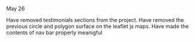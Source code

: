 May 26 

Have removed testimonials sections from the project.
Have removed the previous circle and polygon surface on the leaflet js maps.
Have made the contents of nav bar properly meanigful 
